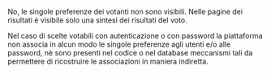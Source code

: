 No, le singole preferenze dei votanti non sono visibili. Nelle pagine dei risultati è visibile solo una sintesi dei risultati del voto.

Nel caso di scelte votabili con autenticazione o con password la piattaforma non associa in alcun modo le singole preferenze agli utenti e/o alle password, nè sono presenti nel codice o nel database meccanismi tali da permettere di ricostruire le associazioni in maniera indiretta.